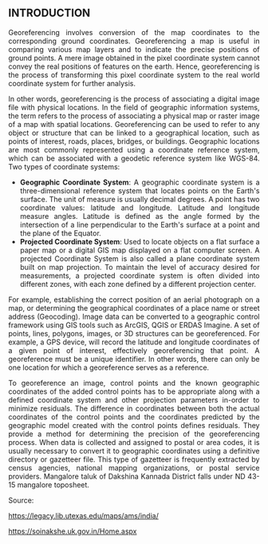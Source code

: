 ## INTRODUCTION<br>

<div style="text-align: justify">
Georeferencing involves conversion of the map coordinates to the corresponding ground coordinates. Georeferencing a map is useful in comparing various map layers and to indicate the precise positions of ground points. A mere image obtained in the pixel coordinate system cannot convey the real positions of features on the earth. Hence, georeferencing is the process of transforming this pixel coordinate system to the real world coordinate system for further analysis.

In other words, georeferencing is the process of associating a digital image file with physical locations. In the field of geographic information systems, the term refers to the process of associating a physical map or raster image of a map with spatial locations. Georeferencing can be used to refer to any object or structure that can be linked to a geographical location, such as points of interest, roads, places, bridges, or buildings. Geographic locations are most commonly represented using a coordinate reference system, which can be associated with a geodetic reference system like WGS-84.
Two types of coordinate systems:
* **Geographic Coordinate System**:  A geographic coordinate system is a three-dimensional reference system that locates points on the Earth's surface. The unit of measure is usually decimal degrees. A point has two coordinate values: latitude and longitude. Latitude and longitude measure angles. Latitude is defined as the angle formed by the intersection of a line perpendicular to the Earth's surface at a point and the plane of the Equator.
* **Projected Coordinate System**: Used to locate objects on a flat surface a paper map or a digital GIS map displayed on a flat computer screen. A projected Coordinate System is also called a plane coordinate system built on map projection. To maintain the level of accuracy desired for measurements, a projected coordinate system is  often divided into different zones, with each zone defined by a different projection center.

For example, establishing the correct position of an aerial photograph on a map,  or determining the geographical coordinates of a place name or street address (Geocoding). Image data can be converted to a geographic control framework using GIS tools such as ArcGIS, QGIS or ERDAS Imagine. A set of points, lines, polygons, images, or 3D structures can be georeferenced. For example,  a GPS device, will record the latitude and longitude coordinates of a given point of interest, effectively georeferencing that point. A georeference must be a unique identifier. In other words, there can only be one location for which a georeference serves as a reference.

To georeference an image, control points and the known geographic coordinates of the added control points has to be appropriate along with a defined coordinate system and other projection parameters in-order to minimize residuals. The difference in coordinates between both the actual coordinates of the control points and the coordinates predicted by the geographic model created with the control points defines residuals. They provide a method for determining the precision of the georeferencing process. When data is collected and assigned to postal or area codes, it is usually necessary to convert it to geographic coordinates using a definitive directory or gazetteer file. This type of gazetteer is frequently extracted by census agencies, national mapping organizations, or postal service providers.
Mangalore taluk of Dakshina Kannada District falls under  ND 43-15 mangalore toposheet.

Source:

https://legacy.lib.utexas.edu/maps/ams/india/

https://soinakshe.uk.gov.in/Home.aspx



</div>
